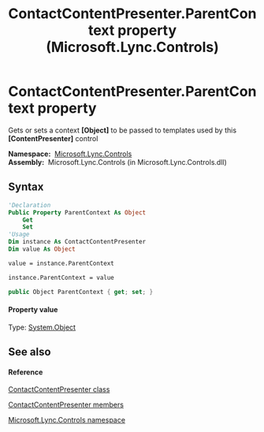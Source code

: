 ﻿---
title: ContactContentPresenter.ParentContext property  (Microsoft.Lync.Controls)
TOCTitle: 'ParentContext property '
ms:assetid: P:Microsoft.Lync.Controls.ContactContentPresenter.ParentContext_DI_3_UC_OCS14MrefLyncWPF
ms:mtpsurl: https://msdn.microsoft.com/en-us/library/microsoft.lync.controls.contactcontentpresenter.parentcontext_di_3_uc_ocs14mreflyncwpf(v=office.15)
ms:contentKeyID: 48597567
ms.date: 07/28/2014
mtps_version: v=office.15
f1_keywords:
- Microsoft.Lync.Controls.ContactContentPresenter.ParentContext
dev_langs:
- CSharp
- JScript
- VB
- other
---

# ContactContentPresenter.ParentContext property

Gets or sets a context **\[Object\]** to be passed to templates used by this **\[ContentPresenter\]** control

**Namespace:**  [Microsoft.Lync.Controls](microsoft-lync-controls-namespace_1.md)  
**Assembly:**  Microsoft.Lync.Controls (in Microsoft.Lync.Controls.dll)

## Syntax

``` vb
'Declaration
Public Property ParentContext As Object
    Get
    Set
'Usage
Dim instance As ContactContentPresenter
Dim value As Object

value = instance.ParentContext

instance.ParentContext = value
```

``` csharp
public Object ParentContext { get; set; }
```

#### Property value

Type: [System.Object](http://msdn2.microsoft.com/en-us/library/e5kfa45b)  

## See also

#### Reference

[ContactContentPresenter class](contactcontentpresenter-class-microsoft-lync-controls_1.md)

[ContactContentPresenter members](contactcontentpresenter-members-microsoft-lync-controls_1.md)

[Microsoft.Lync.Controls namespace](microsoft-lync-controls-namespace_1.md)

